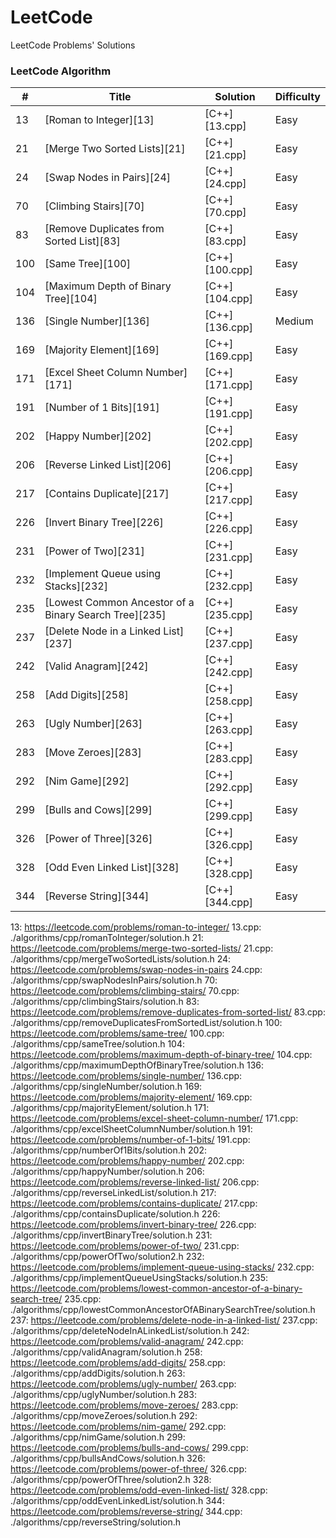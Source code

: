 # LeetCode

LeetCode Problems' Solutions

### LeetCode Algorithm

| #   | Title                                                 | Solution       | Difficulty |
|-----|-------------------------------------------------------|----------------|------------|
| 13  | [Roman to Integer][13]                                | [C++][13.cpp]  | Easy       |
| 21  | [Merge Two Sorted Lists][21]                          | [C++][21.cpp]  | Easy       |
| 24  | [Swap Nodes in Pairs][24]                             | [C++][24.cpp]  | Easy       |
| 70  | [Climbing Stairs][70]                                 | [C++][70.cpp]  | Easy       |
| 83  | [Remove Duplicates from Sorted List][83]              | [C++][83.cpp]  | Easy       |
| 100 | [Same Tree][100]                                      | [C++][100.cpp] | Easy       |
| 104 | [Maximum Depth of Binary Tree][104]                   | [C++][104.cpp] | Easy       |
| 136 | [Single Number][136]                                  | [C++][136.cpp] | Medium     |
| 169 | [Majority Element][169]                               | [C++][169.cpp] | Easy       |
| 171 | [Excel Sheet Column Number][171]                      | [C++][171.cpp] | Easy       |
| 191 | [Number of 1 Bits][191]                               | [C++][191.cpp] | Easy       |
| 202 | [Happy Number][202]                                   | [C++][202.cpp] | Easy       |
| 206 | [Reverse Linked List][206]                            | [C++][206.cpp] | Easy       |
| 217 | [Contains Duplicate][217]                             | [C++][217.cpp] | Easy       |
| 226 | [Invert Binary Tree][226]                             | [C++][226.cpp] | Easy       |
| 231 | [Power of Two][231]                                   | [C++][231.cpp] | Easy       |
| 232 | [Implement Queue using Stacks][232]                   | [C++][232.cpp] | Easy       |
| 235 | [Lowest Common Ancestor of a Binary Search Tree][235] | [C++][235.cpp] | Easy       |
| 237 | [Delete Node in a Linked List][237]                   | [C++][237.cpp] | Easy       |
| 242 | [Valid Anagram][242]                                  | [C++][242.cpp] | Easy       |
| 258 | [Add Digits][258]                                     | [C++][258.cpp] | Easy       |
| 263 | [Ugly Number][263]                                    | [C++][263.cpp] | Easy       |
| 283 | [Move Zeroes][283]                                    | [C++][283.cpp] | Easy       |
| 292 | [Nim Game][292]                                       | [C++][292.cpp] | Easy       |
| 299 | [Bulls and Cows][299]                                 | [C++][299.cpp] | Easy       |
| 326 | [Power of Three][326]                                 | [C++][326.cpp] | Easy       |
| 328 | [Odd Even Linked List][328]                           | [C++][328.cpp] | Easy       |
| 344 | [Reverse String][344]                                 | [C++][344.cpp] | Easy       |

13: https://leetcode.com/problems/roman-to-integer/
13.cpp: ./algorithms/cpp/romanToInteger/solution.h
21: https://leetcode.com/problems/merge-two-sorted-lists/
21.cpp: ./algorithms/cpp/mergeTwoSortedLists/solution.h
24: https://leetcode.com/problems/swap-nodes-in-pairs
24.cpp: ./algorithms/cpp/swapNodesInPairs/solution.h
70: https://leetcode.com/problems/climbing-stairs/
70.cpp: ./algorithms/cpp/climbingStairs/solution.h
83: https://leetcode.com/problems/remove-duplicates-from-sorted-list/
83.cpp: ./algorithms/cpp/removeDuplicatesFromSortedList/solution.h
100: https://leetcode.com/problems/same-tree/
100.cpp: ./algorithms/cpp/sameTree/solution.h
104: https://leetcode.com/problems/maximum-depth-of-binary-tree/
104.cpp: ./algorithms/cpp/maximumDepthOfBinaryTree/solution.h
136: https://leetcode.com/problems/single-number/
136.cpp: ./algorithms/cpp/singleNumber/solution.h
169: https://leetcode.com/problems/majority-element/
169.cpp: ./algorithms/cpp/majorityElement/solution.h
171: https://leetcode.com/problems/excel-sheet-column-number/
171.cpp: ./algorithms/cpp/excelSheetColumnNumber/solution.h
191: https://leetcode.com/problems/number-of-1-bits/
191.cpp: ./algorithms/cpp/numberOf1Bits/solution.h
202: https://leetcode.com/problems/happy-number/
202.cpp: ./algorithms/cpp/happyNumber/solution.h
206: https://leetcode.com/problems/reverse-linked-list/
206.cpp: ./algorithms/cpp/reverseLinkedList/solution.h
217: https://leetcode.com/problems/contains-duplicate/
217.cpp: ./algorithms/cpp/containsDuplicate/solution.h
226: https://leetcode.com/problems/invert-binary-tree/
226.cpp: ./algorithms/cpp/invertBinaryTree/solution.h
231: https://leetcode.com/problems/power-of-two/
231.cpp: ./algorithms/cpp/powerOfTwo/solution2.h
232: https://leetcode.com/problems/implement-queue-using-stacks/
232.cpp: ./algorithms/cpp/implementQueueUsingStacks/solution.h
235: https://leetcode.com/problems/lowest-common-ancestor-of-a-binary-search-tree/
235.cpp: ./algorithms/cpp/lowestCommonAncestorOfABinarySearchTree/solution.h
237: https://leetcode.com/problems/delete-node-in-a-linked-list/
237.cpp: ./algorithms/cpp/deleteNodeInALinkedList/solution.h
242: https://leetcode.com/problems/valid-anagram/
242.cpp: ./algorithms/cpp/validAnagram/solution.h
258: https://leetcode.com/problems/add-digits/
258.cpp: ./algorithms/cpp/addDigits/solution.h
263: https://leetcode.com/problems/ugly-number/
263.cpp: ./algorithms/cpp/uglyNumber/solution.h
283: https://leetcode.com/problems/move-zeroes/
283.cpp: ./algorithms/cpp/moveZeroes/solution.h
292: https://leetcode.com/problems/nim-game/
292.cpp: ./algorithms/cpp/nimGame/solution.h
299: https://leetcode.com/problems/bulls-and-cows/
299.cpp: ./algorithms/cpp/bullsAndCows/solution.h
326: https://leetcode.com/problems/power-of-three/
326.cpp: ./algorithms/cpp/powerOfThree/solution2.h
328: https://leetcode.com/problems/odd-even-linked-list/
328.cpp: ./algorithms/cpp/oddEvenLinkedList/solution.h
344: https://leetcode.com/problems/reverse-string/
344.cpp: ./algorithms/cpp/reverseString/solution.h
